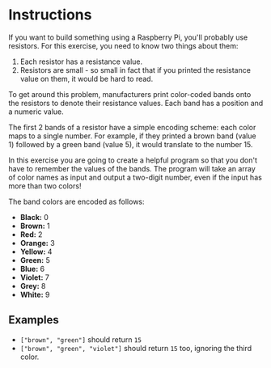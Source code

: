 # Instructions

If you want to build something using a Raspberry Pi, you'll probably use resistors. For this exercise, you need to know two things about them:

1. Each resistor has a resistance value.
2. Resistors are small - so small in fact that if you printed the resistance value on them, it would be hard to read.

To get around this problem, manufacturers print color-coded bands onto the resistors to denote their resistance values. Each band has a position and a numeric value.

The first 2 bands of a resistor have a simple encoding scheme: each color maps to a single number. For example, if they printed a brown band (value 1) followed by a green band (value 5), it would translate to the number 15.

In this exercise you are going to create a helpful program so that you don't have to remember the values of the bands. The program will take an array of color names as input and output a two-digit number, even if the input has more than two colors!

The band colors are encoded as follows:

- **Black:** 0
- **Brown:** 1
- **Red:** 2
- **Orange:** 3
- **Yellow:** 4
- **Green:** 5
- **Blue:** 6
- **Violet:** 7
- **Grey:** 8
- **White:** 9

## Examples

- `["brown", "green"]` should return `15`
- `["brown", "green", "violet"]` should return `15` too, ignoring the third color.
